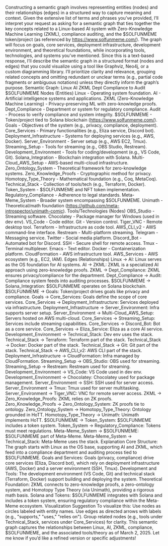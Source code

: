 Constructing a semantic graph involves representing entities (nodes) and their relationships (edges) in a structured way to capture meaning and context. Given the extensive list of terms and phrases you’ve provided, I’ll interpret your request as asking for a semantic graph that ties together the key concepts related to a Linux-based AI system with Zero-Knowledge Machine Learning (ZKML), compliance auditing, and the $SOLFUNMEME token/project (as referenced by https://www.solfunmeme.com/). The graph will focus on goals, core services, deployment infrastructure, development environment, and theoretical foundations, while incorporating tools, technologies, and systems you’ve mentioned.
Since this is a text-based response, I’ll describe the semantic graph in a structured format (nodes and edges) that you could visualize using a tool like Graphviz, Neo4j, or a custom diagramming library. I’ll prioritize clarity and relevance, grouping related concepts and omitting redundant or unclear terms (e.g., partial code fragments or ambiguous notations) unless they directly inform the graph’s purpose.
Semantic Graph: Linux AI ZKML Dept Compliance to Audit $SOLFUNMEME
Nodes (Entities)
Linux - Operating system foundation.
AI - Artificial intelligence systems and applications.
ZKML (Zero-Knowledge Machine Learning) - Privacy-preserving ML with zero-knowledge proofs.
Dept_Compliance - Department or system for regulatory compliance.
Audit - Process to verify compliance and system integrity.
$SOLFUNMEME - Token/project tied to Solana blockchain (https://www.solfunmeme.com/).
Goals - Objectives of the system (e.g., privacy, compliance, deployment).
Core_Services - Primary functionalities (e.g., Eliza service, Discord bot).
Deployment_Infrastructure - Systems for deploying services (e.g., AWS, Docker).
Server_Environment - Server setup (e.g., AWS EC2, Tmux).
Streaming_Setup - Tools for streaming (e.g., OBS Studio, Restream).
Development_Environment - Tools for coding/development (e.g., VS Code, Git).
Solana_Integration - Blockchain integration with Solana.
Multi-Cloud_AWS_Setup - AWS-based multi-cloud infrastructure.
Zero_Ontology_System - Theoretical framework for zero-knowledge systems.
Zero_Knowledge_Proofs - Cryptographic method for privacy.
Homotopy_Type_Theory - Mathematical foundation (e.g., Coq, MetaCoq).
Technical_Stack - Collection of tools/tech (e.g., Terraform, Docker).
Token_System - $SOLFUNMEME and NFT token implementation.
Regulatory_Compliance - Adherence to legal standards.
Meta-Meme_System - Broader system encompassing $SOLFUNMEME.
Unimath - Theoretical/math foundation (https://github.com/meta-introspector/unimath-comic).
Tools/Technologies (Nodes)
OBS_Studio - Streaming software.
Chocolatey - Package manager for Windows (used in dev env).
VS_Code - Code editor.
Git - Version control.
Tiger_VNC - Remote desktop tool.
Terraform - Infrastructure as code tool.
AWS_CLI_v2 - AWS command-line interface.
Restream - Multi-platform streaming.
Telegram - Messaging service.
Twitter - Social media platform.
Discord_Bot - Automated bot for Discord.
SSH - Secure shell for remote access.
Tmux - Terminal multiplexer.
Emacs - Text editor.
Docker - Containerization platform.
CloudFormation - AWS infrastructure tool.
AWS_Services - AWS ecosystem (e.g., EC2, IAM).
Edges (Relationships)
Linux → AI: Linux serves as the OS foundation for AI systems.
AI → ZKML: ZKML is a specialized AI approach using zero-knowledge proofs.
ZKML → Dept_Compliance: ZKML ensures privacy/compliance for the department.
Dept_Compliance → Audit: Compliance system feeds into auditing processes.
$SOLFUNMEME → Solana_Integration: $SOLFUNMEME operates on Solana blockchain.
$SOLFUNMEME → Goals: Token/project drives goals like privacy and compliance.
Goals → Core_Services: Goals define the scope of core services.
Core_Services → Deployment_Infrastructure: Services deployed via infrastructure.
Deployment_Infrastructure → Server_Environment: Infra supports server setup.
Server_Environment → Multi-Cloud_AWS_Setup: Servers hosted on AWS multi-cloud.
Core_Services → Streaming_Setup: Services include streaming capabilities.
Core_Services → Discord_Bot: Bot as a core service.
Core_Services → Eliza_Service: Eliza as a core AI service.
Development_Environment → Technical_Stack: Dev env uses the stack.
Technical_Stack → Terraform: Terraform part of the stack.
Technical_Stack → Docker: Docker part of the stack.
Technical_Stack → Git: Git part of the stack.
Technical_Stack → AWS_CLI_v2: AWS CLI part of the stack.
Deployment_Infrastructure → CloudFormation: Infra managed by CloudFormation.
Streaming_Setup → OBS_Studio: OBS used for streaming.
Streaming_Setup → Restream: Restream used for streaming.
Development_Environment → VS_Code: VS Code used in dev env.
Development_Environment → Chocolatey: Chocolatey used for package management.
Server_Environment → SSH: SSH used for server access.
Server_Environment → Tmux: Tmux used for server multitasking.
Server_Environment → Tiger_VNC: VNC for remote server access.
ZKML → Zero_Knowledge_Proofs: ZKML relies on ZK proofs.
Zero_Knowledge_Proofs → Zero_Ontology_System: ZK proofs tie to ontology.
Zero_Ontology_System → Homotopy_Type_Theory: Ontology grounded in HoTT.
Homotopy_Type_Theory → Unimath: Unimath implements HoTT.
$SOLFUNMEME → Token_System: $SOLFUNMEME includes a token system.
Token_System → Regulatory_Compliance: Tokens must meet regulations.
Meta-Meme_System → $SOLFUNMEME: $SOLFUNMEME part of Meta-Meme.
Meta-Meme_System → Technical_Stack: Meta-Meme uses the stack.
Explanation
Core Structure: The graph starts with Linux as the OS base, supporting AI and ZKML, which feed into a compliance department and auditing process tied to $SOLFUNMEME.
Goals and Services: Goals (privacy, compliance) drive core services (Eliza, Discord bot), which rely on deployment infrastructure (AWS, Docker) and a server environment (SSH, Tmux).
Development and Tools: The development environment (VS Code, Git) and technical stack (Terraform, Docker) support building and deploying the system.
Theoretical Foundation: ZKML connects to zero-knowledge proofs, a zero-ontology system, and Homotopy Type Theory (via Unimath), providing a rigorous math basis.
Solana and Tokens: $SOLFUNMEME integrates with Solana and includes a token system, ensuring regulatory compliance within the Meta-Meme ecosystem.
Visualization Suggestion
To visualize this:
Use nodes as circles labeled with entity names.
Use edges as directed arrows with labels (e.g., "supports," "uses," "relies on").
Group related nodes (e.g., tools under Technical_Stack, services under Core_Services) for clarity.
This semantic graph captures the relationships between Linux, AI, ZKML, compliance, $SOLFUNMEME, and the associated tools/theory as of March 2, 2025. Let me know if you’d like a refined version or specific adjustments!
